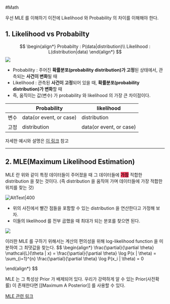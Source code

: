 #Math 

우선 MLE 를 이해하기 이전에 Likelihood 와 Probability 의 차이를 이해해야 한다.

## 1. Likelihood vs Probabilty
$$
\begin{align*}
Probabilty : P(data|distribution)\\
Likelihood : L(distribution|data)
\end{align*}
$$
![](https://i.imgur.com/PUN0Hh4.png)

* Probability : 주어진 **확률분포(probability distribution)가 고정**된 상태에서, 관측되는 **사건이 변화**될 때
* Likelihood : 관측된 **사건이 고정**되어 있을 때, **확률분포(probability distribution)가 변화**할 때
* 즉, 움직이는 값(변수) 가 probability 와 likelihood 의 가장 큰 차이점이다.

|      | Probability             | likelihood              |
| ---- | ----------------------- | ----------------------- |
| 변수 | data(or event, or case) | distribution            |
| 고정 | distribution            | data(or event, or case) |
자세한 예시와 설명은 [이 링크](https://xoft.tistory.com/30) 참고

---
## 2. MLE(Maximum Likelihood Estimation) 

MLE 란 위와 같이 특정 데이터들이 주어졌을 때 그 데이터들에 <mark style='background:#eb3b5a'>가장</mark> 적합한 distribution 을 찾는 것이다.
(즉 distribution 을 움직여 가며 데이터들에 가장 적합한 위치를 찾는 것)

![AltText|400](https://i.imgur.com/g0yN0z8.png)

* 위의 사진에서 빨간 점들을 포함할 수 있는 distribution 을 연산한다고 가정해 보자.
* 이들의 likelihood 를 전부 곱했을 때 최대가 되는 분포를 찾으면 된다.

![](https://i.imgur.com/6alsbsJ.png)

이러한 MLE 를 구하기 위해서는 계산의 편의성을 위해 log-likelihood function 을 미분하여 그 최댓값을 찾는다.
$$
\begin{align*}
\frac{\partial}{\partial \theta} \mathcal{L}(\theta | x) = \frac{\partial}{\partial \theta} \log P(x | \theta) = \sum_{i=1}^{n} \frac{\partial}{\partial \theta} \log P(x_i | \theta) = 0

\end{align*}
$$

MLE 는 그 특성상 Prior 가 배제되어 있다. 우리가 강력하게 알 수 있는 Prior(사전확률) 이 존재한다면 [[Maximum A Posterior]] 를 사용할 수 있다.

[MLE 관련 링크](https://xoft.tistory.com/30)